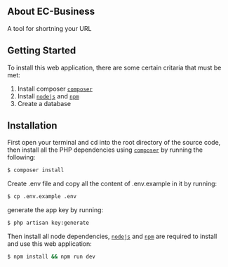 <!-- <p align="center"><a href="https://laravel.com" target="_blank"><img src="https://raw.githubusercontent.com/laravel/art/master/logo-lockup/5%20SVG/2%20CMYK/1%20Full%20Color/laravel-logolockup-cmyk-red.svg" width="400"></a></p> -->

## About EC-Business

A tool for shortning your URL

<!-- - [Simple, fast routing engine](https://laravel.com/docs/routing).
- [Powerful dependency injection container](https://laravel.com/docs/container).
- Multiple back-ends for [session](https://laravel.com/docs/session) and [cache](https://laravel.com/docs/cache) storage.
- Expressive, intuitive [database ORM](https://laravel.com/docs/eloquent).
- Database agnostic [schema migrations](https://laravel.com/docs/migrations).
- [Robust background job processing](https://laravel.com/docs/queues).
- [Real-time event broadcasting](https://laravel.com/docs/broadcasting).
 -->

 ## Getting Started
 To install this web application, there are some certain critaria that must be met:

 1. Install composer [`composer`](https://getcomposer.org/)
 2. Install [`nodejs`](https://nodejs.org) and [`npm`](https://npmjs.com)
 3. Create a database

## Installation

First open your terminal and cd into the root directory of the source code, then install all the PHP dependencies using [`composer`](https://getcomposer.org/) by running the following:

```sh
$ composer install
```

Create .env file and copy all the content of .env.example in it by running:

```sh
$ cp .env.example .env
```

generate the app key by running:

```sh
$ php artisan key:generate
```



Then install all node dependencies, [`nodejs`](https://nodejs.org) and [`npm`](https://npmjs.com) are required to install and use this web application:

```sh
$ npm install && npm run dev
```

